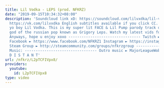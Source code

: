 ```yaml
---
title: Lil Vodka - LEPS (prod. NFKRZ)
date: "2019-09-15T10:34:32+08:00"
description: 'Soundcloud link xD: https://soundcloud.com/lilvxdka/lil-vodka-leps VK:
  https://vk.com/lilvxdka English subtitles available if you click CC. Yo fam, it''s
  yo boy Lil Vodka. This is my super lit FACE & Lil Pump parody track devoted to the
  god of the russian pop known as Grigory Leps. Watch my latest vids for context lmao.
  Anyways, hope u enjoy xoxo --------------------------------- Twitch ► http://www.twitch.tv/nfkrz
  Facebook ► https://www.facebook.com/NFKRZ1 Instagram ► https://instagram.com/roman_nfkrz/
  Steam Group ► http://steamcommunity.com/groups/nfkrzgroup ---------------------------------
  Music: --------------------------------- Outro music ► MajorLeagueWobs/Holder -
  D I S T A N T'
url: /nfkrz/L2pTCFIVpx8/
providers:
  youtube:
    id: L2pTCFIVpx8
type: video
---
```

